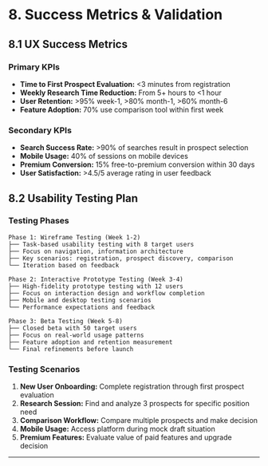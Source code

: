 # 8. Success Metrics & Validation

## 8.1 UX Success Metrics

### Primary KPIs
- **Time to First Prospect Evaluation:** <3 minutes from registration
- **Weekly Research Time Reduction:** From 5+ hours to <1 hour
- **User Retention:** >95% week-1, >80% month-1, >60% month-6
- **Feature Adoption:** 70% use comparison tool within first week

### Secondary KPIs
- **Search Success Rate:** >90% of searches result in prospect selection
- **Mobile Usage:** 40% of sessions on mobile devices
- **Premium Conversion:** 15% free-to-premium conversion within 30 days
- **User Satisfaction:** >4.5/5 average rating in user feedback

## 8.2 Usability Testing Plan

### Testing Phases
```
Phase 1: Wireframe Testing (Week 1-2)
├── Task-based usability testing with 8 target users
├── Focus on navigation, information architecture
├── Key scenarios: registration, prospect discovery, comparison
└── Iteration based on feedback

Phase 2: Interactive Prototype Testing (Week 3-4)
├── High-fidelity prototype testing with 12 users
├── Focus on interaction design and workflow completion
├── Mobile and desktop testing scenarios
└── Performance expectations and feedback

Phase 3: Beta Testing (Week 5-8)
├── Closed beta with 50 target users
├── Focus on real-world usage patterns
├── Feature adoption and retention measurement
└── Final refinements before launch
```

### Testing Scenarios
1. **New User Onboarding:** Complete registration through first prospect evaluation
2. **Research Session:** Find and analyze 3 prospects for specific position need
3. **Comparison Workflow:** Compare multiple prospects and make decision
4. **Mobile Usage:** Access platform during mock draft situation
5. **Premium Features:** Evaluate value of paid features and upgrade decision

---
